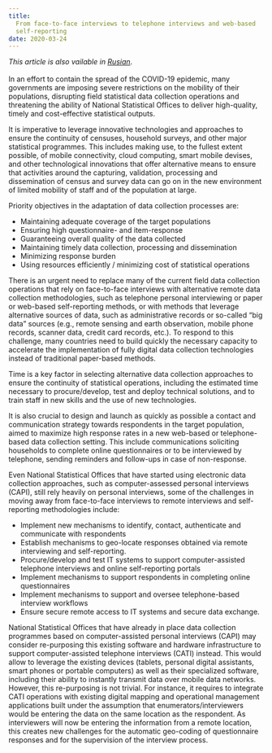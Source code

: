 ```yaml
---
title:
  From face-to-face interviews to telephone interviews and web-based
  self-reporting
date: 2020-03-24
---
```


_This article is also vailable in
[Rusian](https://raw.githubusercontent.com/UNStats/covid-19-response/master/static/from-face-to-face-to-telephone-and-web-RU.pdf)_.<br/><br/>In
an effort to contain the spread of the COVID-19 epidemic, many governments are
imposing severe restrictions on the mobility of their populations, disrupting
field statistical data collection operations and threatening the ability of
National Statistical Offices to deliver high-quality, timely and cost-effective
statistical outputs.

It is imperative to leverage innovative technologies and approaches to ensure
the continuity of censuses, household surveys, and other major statistical
programmes. This includes making use, to the fullest extent possible, of mobile
connectivity, cloud computing, smart mobile devises, and other technological
innovations that offer alternative means to ensure that activities around the
capturing, validation, processing and dissemination of census and survey data
can go on in the new environment of limited mobility of staff and of the
population at large.

Priority objectives in the adaptation of data collection processes are:

- Maintaining adequate coverage of the target populations
- Ensuring high questionnaire- and item-response
- Guaranteeing overall quality of the data collected
- Maintaining timely data collection, processing and dissemination
- Minimizing response burden
- Using resources efficiently / minimizing cost of statistical operations

There is an urgent need to replace many of the current field data collection
operations that rely on face-to-face interviews with alternative remote data
collection methodologies, such as telephone personal interviewing or paper or
web-based self-reporting methods, or with methods that leverage alternative
sources of data, such as administrative records or so-called “big data” sources
\(e.g., remote sensing and earth observation, mobile phone records, scanner
data, credit card records, etc.\). To respond to this challenge, many countries
need to build quickly the necessary capacity to accelerate the implementation of
fully digital data collection technologies instead of traditional paper-based
methods.

Time is a key factor in selecting alternative data collection approaches to
ensure the continuity of statistical operations, including the estimated time
necessary to procure/develop, test and deploy technical solutions, and to train
staff in new skills and the use of new technologies.

It is also crucial to design and launch as quickly as possible a contact and
communication strategy towards respondents in the target population, aimed to
maximize high response rates in a new web-based or telephone-based data
collection setting. This include communications soliciting households to
complete online questionnaires or to be interviewed by telephone, sending
reminders and follow-ups in case of non-response.

Even National Statistical Offices that have started using electronic data
collection approaches, such as computer-assessed personal interviews \(CAPI\),
still rely heavily on personal interviews, some of the challenges in moving away
from face-to-face interviews to remote interviews and self-reporting
methodologies include:

- Implement new mechanisms to identify, contact, authenticate and communicate
  with respondents
- Establish mechanisms to geo-locate responses obtained via remote interviewing
  and self-reporting.
- Procure/develop and test IT systems to support computer-assisted telephone
  interviews and online self-reporting portals
- Implement mechanisms to support respondents in completing online
  questionnaires
- Implement mechanisms to support and oversee telephone-based interview
  workflows
- Ensure secure remote access to IT systems and secure data exchange.

National Statistical Offices that have already in place data collection
programmes based on computer-assisted personal interviews \(CAPI\) may consider
re-purposing this existing software and hardware infrastructure to support
computer-assisted telephone interviews \(CATI\) instead. This would allow to
leverage the existing devices \(tablets, personal digital assistants, smart
phones or portable computers\) as well as their specialized software, including
their ability to instantly transmit data over mobile data networks. However,
this re-purposing is not trivial. For instance, it requires to integrate CATI
operations with existing digital mapping and operational management applications
built under the assumption that enumerators/interviewers would be entering the
data on the same location as the respondent. As interviewers will now be
entering the information from a remote location, this creates new challenges for
the automatic geo-coding of questionnaire responses and for the supervision of
the interview process.
